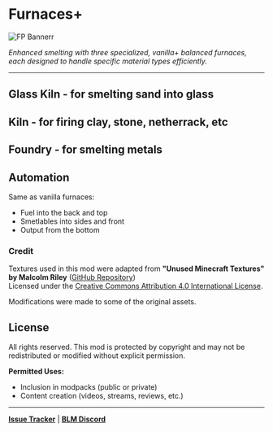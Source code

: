 
# Furnaces+

![FP Bannerr](https://deonjonker.com/blm/fp/fp_banner.png)

_Enhanced smelting with three specialized, vanilla+ balanced furnaces, each designed to handle specific material types efficiently._

----------


## Glass Kiln - for smelting sand into glass

## Kiln - for firing clay, stone, netherrack, etc

## Foundry - for smelting metals

## Automation

Same as vanilla furnaces:
- Fuel into the back and top
- Smetlables into sides and front
- Output from the bottom


### Credit
Textures used in this mod were adapted from  **"Unused Minecraft Textures" by Malcolm Riley**  ([GitHub Repository](https://github.com/malcolmriley/unused-textures))  
Licensed under the [Creative Commons Attribution 4.0 International License](https://creativecommons.org/licenses/by/4.0/).

Modifications were made to some of the original assets.

## License

All rights reserved. This mod is protected by copyright and may not be redistributed or modified without explicit permission.

**Permitted Uses:**

-   Inclusion in modpacks (public or private)
-   Content creation (videos, streams, reviews, etc.)

----------

[**Issue Tracker**](https://github.com/blocklogicmodding/FurnacesPlus/issues) | [**BLM Discord**](https://discord.gg/YtdA3AMqsXe)
